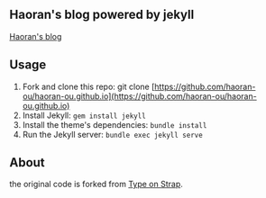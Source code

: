 ## Haoran's blog powered by jekyll

[Haoran's blog](https://haoran-ou.github.io)

## Usage

1. Fork and clone this repo: git clone [https://github.com/haoran-ou/haoran-ou.github.io](https://github.com/haoran-ou/haoran-ou.github.io)
2. Install Jekyll: `gem install jekyll`
3. Install the theme's dependencies: `bundle install`
4. Run the Jekyll server: `bundle exec jekyll serve`


## About

the original code is forked from [Type on Strap](https://github.com/Sylhare/Type-on-Strap).

